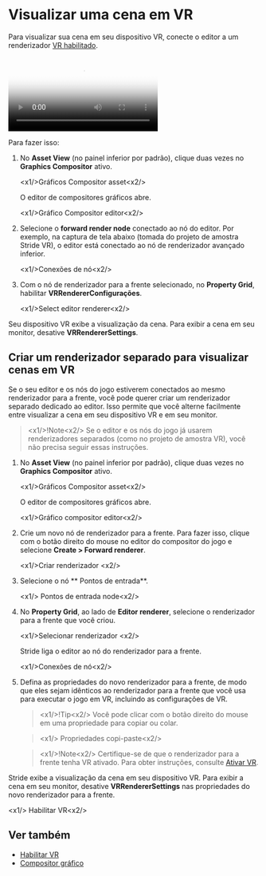 # Visualizar uma cena em VR

Para visualizar sua cena em seu dispositivo VR, conecte o editor a um renderizador [VR habilitado](enable-vr.md).

<p>
<video autoplay loop class="responsive-video" poster="media/vr-editor_640.jpg">
   <source src="media/vr-editor_640.mp4" type="video/mp4">
</video>
</p>

Para fazer isso:

1. No **Asset View** (no painel inferior por padrão), clique duas vezes no **Graphics Compositor** ativo.

   <x1\/>Gráficos Compositor asset<x2\/>

   O editor de compositores gráficos abre.

   <x1\/>Gráfico Compositor editor<x2\/>

2. Selecione o **forward render node** conectado ao nó do editor. Por exemplo, na captura de tela abaixo (tomada do projeto de amostra Stride VR), o editor está conectado ao nó de renderizador avançado inferior.

   <x1\/>Conexões de nó<x2\/>

3. Com o nó de renderizador para a frente selecionado, no **Property Grid**, habilitar **VRRendererConfigurações**.

   <x1\/>Select editor renderer<x2\/>

Seu dispositivo VR exibe a visualização da cena. Para exibir a cena em seu monitor, desative **VRRendererSettings**.

## Criar um renderizador separado para visualizar cenas em VR

Se o seu editor e os nós do jogo estiverem conectados ao mesmo renderizador para a frente, você pode querer criar um renderizador separado dedicado ao editor. Isso permite que você alterne facilmente entre visualizar a cena em seu dispositivo VR e em seu monitor.

> <x1\/>!Note<x2\/>
> Se o editor e os nós do jogo já usarem renderizadores separados (como no projeto de amostra VR), você não precisa seguir essas instruções.

1. No **Asset View** (no painel inferior por padrão), clique duas vezes no **Graphics Compositor** ativo.

   <x1\/>Gráficos Compositor asset<x2\/>

   O editor de compositores gráficos abre.

   <x1\/>Gráfico compositor editor<x2\/>

2. Crie um novo nó de renderizador para a frente. Para fazer isso, clique com o botão direito do mouse no editor do compositor do jogo e selecione **Create > Forward renderer**.

   <x1\/>Criar renderizador <x2\/>

3. Selecione o nó ** Pontos de entrada**.

   <x1\/> Pontos de entrada node<x2\/>

4. No **Property Grid**, ao lado de **Editor renderer**, selecione o renderizador para a frente que você criou.

   <x1\/>Selecionar renderizador <x2\/>

   Stride liga o editor ao nó do renderizador para a frente.

   <x1\/>Conexões de nó<x2\/>

5. Defina as propriedades do novo renderizador para a frente, de modo que eles sejam idênticos ao renderizador para a frente que você usa para executar o jogo em VR, incluindo as configurações de VR.

   > <x1\/>!Tip<x2\/>
   > Você pode clicar com o botão direito do mouse em uma propriedade para copiar ou colar.

   > <x1\/> Propriedades copi-paste<x2\/>

   > <x1\/>!Note<x2\/>
   > Certifique-se de que o renderizador para a frente tenha VR ativado. Para obter instruções, consulte [Ativar VR](enable-vr.md).

Stride exibe a visualização da cena em seu dispositivo VR. Para exibir a cena em seu monitor, desative **VRRendererSettings** nas propriedades do novo renderizador para a frente.

<x1\/> Habilitar VR<x2\/>

## Ver também

* [Habilitar VR](enable-vr.md)
* [Compositor gráfico](../graphics/graphics-compositor/index.md)